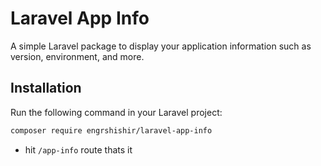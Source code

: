 # Laravel App Info

A simple Laravel package to display your application information such as version, environment, and more.

## Installation

Run the following command in your Laravel project:

```bash
composer require engrshishir/laravel-app-info
```

+ hit `/app-info` route thats it